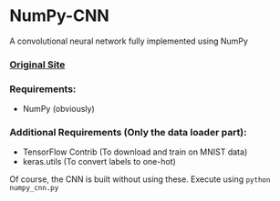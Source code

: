 # NumPy-CNN
A convolutional neural network fully implemented using NumPy  

### [Original Site](https://github.com/thatbrguy/NumPy-CNN)  

### Requirements:
- NumPy (obviously)

### Additional Requirements (Only the data loader part):
- TensorFlow Contrib (To download and train on MNIST data)
- keras.utils (To convert labels to one-hot)

Of course, the CNN is built without using these.
Execute using `python numpy_cnn.py`
